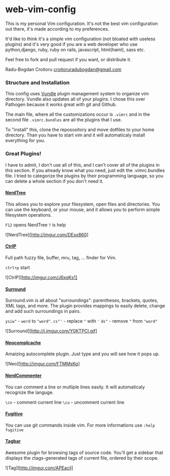 web-vim-config
========

This is my personal Vim configuration. It's not the best vim configuration out there, it's made according to my preferences.

It'd  like to think it's a simple vim configuration (not bloated with useless plugins) and it's very good if you are a web developer who use python,django, ruby,  ruby on rails, javascript, html(haml), sass etc.

Feel free to fork and pull request if you want, or distribute it.

Radu-Bogdan Croitoru <croitoruradubogdan@gmail.com>

### Structure and Installation

This config uses [Vundle](https://github.com/gmarik/vundle) plugin management system to organize vim directory.
Vundle also updates all of your plugins. I chose this over Pathogen because it works great with git and Github.

The main file, where all the customizations occur is ```.vimrc``` and in the second file ```.vimrc.bundles``` are all the plugins that I use.

To "install" this, clone the reposository and move dotfiles to your home directory. Than you have to start vim and it will automaticaly install everything
for you.

### Great Plugins!

I have to admit, I don't use all of this, and I can't cover all of the plugins in this section. If you already know what you need, just edit
the .vimrc.bundles file. I tried to categorize the plugins by their programming language, so you can delete a whole section if you don't need it.

#### [NerdTree](https://github.com/scrooloose/nerdtree)

This allows you to explore your filesystem, open files and directories. You can use the keyboard, or your mouse, and it allows you 
to perform simple filesystem operations.

```F12``` opens NerdTree
```?``` is help

![NerdTree][http://imgur.com/DEsx860]

#### [CtrlP](https://github.com/kien/ctrlp.vim)

Full path fuzzy file, buffer, mru, tag, ... finder for Vim.

```ctrl+p``` start

![CtrlP][http://imgur.com/J6xqKs1]

#### [Surround](https://github.com/tpope/vim-surround)

Surround.vim is all about "surroundings": parentheses, brackets, quotes, XML tags, and more. The plugin provides mappings to easily delete, change and add such surroundings in pairs.

```ysiw"``` - ```word``` to ```"word"```.
```cs"'```  - replace ```"``` with ```'```
```ds"``` - remove ```"``` from ```"word"```

![Surround][http://i.imgur.com/Y0KTPCl.gif]

#### [Neocomplcache](https://github.com/Shougo/neocomplcache.vim)

Amaizing autocomplete plugin. Just type and you will see how it pops up.

![Neo][http://imgur.com/FTMMsKq]

#### [NerdCommenter](https://github.com/scrooloose/nerdcommenter)

You can comment a line or mutliple lines easily. It will automaticaly recognize the languge.

```\cn``` - comment current line
```\cu``` - uncomment current line

#### [Fugitive](https://github.com/tpope/vim-fugitive)

You can use git commands inside vim. For more informations
use ```:help fugitive```

#### [Tagbar](https://github.com/majutsushi/tagbar)

Awesome plugin for browsing tags of source code. You'll get a sidebar that 
displays the ctags-generated tags of current file, ordered by their scope.

![Tag][http://imgur.com/APEacil]
